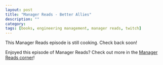 ```yaml
---
layout: post
title: "Manager Reads - Better Allies"
description: ""
category: 
tags: [books, engineering management, manager reads, twitch]
---
```


This Manager Reads episode is still cooking. Check back soon!

Enjoyed this episode of Manager Reads? Check out more in the [Manager Reads corner][2]!

[2]: {{site.base_url}}/archive/#manager+reads
